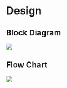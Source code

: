 # Design
## Block Diagram
![](https://github.com/evananda222/tusk/blob/main/Block_diagram.png)
## Flow Chart
![](https://github.com/evananda222/tusk/blob/main/embedded.png)

